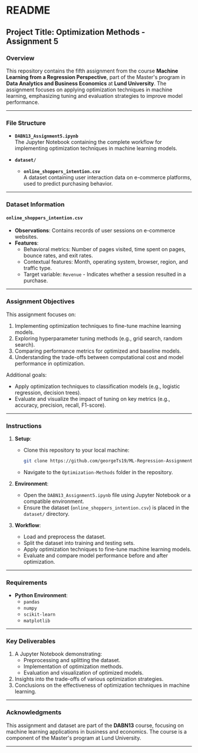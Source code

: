 # README

## Project Title: Optimization Methods - Assignment 5

### Overview
This repository contains the fifth assignment from the course **Machine Learning from a Regression Perspective**, part of the Master's program in **Data Analytics and Business Economics** at **Lund University**. The assignment focuses on applying optimization techniques in machine learning, emphasizing tuning and evaluation strategies to improve model performance.

---

### File Structure

- **`DABN13_Assignment5.ipynb`**  
  The Jupyter Notebook containing the complete workflow for implementing optimization techniques in machine learning models.

- **`dataset/`**
  - **`online_shoppers_intention.csv`**  
    A dataset containing user interaction data on e-commerce platforms, used to predict purchasing behavior.

---

### Dataset Information

#### `online_shoppers_intention.csv`
- **Observations**: Contains records of user sessions on e-commerce websites.
- **Features**:
  - Behavioral metrics: Number of pages visited, time spent on pages, bounce rates, and exit rates.
  - Contextual features: Month, operating system, browser, region, and traffic type.
  - Target variable: `Revenue` - Indicates whether a session resulted in a purchase.

---

### Assignment Objectives
This assignment focuses on:
1. Implementing optimization techniques to fine-tune machine learning models.
2. Exploring hyperparameter tuning methods (e.g., grid search, random search).
3. Comparing performance metrics for optimized and baseline models.
4. Understanding the trade-offs between computational cost and model performance in optimization.

Additional goals:
- Apply optimization techniques to classification models (e.g., logistic regression, decision trees).
- Evaluate and visualize the impact of tuning on key metrics (e.g., accuracy, precision, recall, F1-score).

---

### Instructions
1. **Setup**:
   - Clone this repository to your local machine:
     ```bash
     git clone https://github.com/georgeTs19/ML-Regression-Assignments.git
     ```
   - Navigate to the `Optimization-Methods` folder in the repository.

2. **Environment**:
   - Open the `DABN13_Assignment5.ipynb` file using Jupyter Notebook or a compatible environment.
   - Ensure the dataset (`online_shoppers_intention.csv`) is placed in the `dataset/` directory.

3. **Workflow**:
   - Load and preprocess the dataset.
   - Split the dataset into training and testing sets.
   - Apply optimization techniques to fine-tune machine learning models.
   - Evaluate and compare model performance before and after optimization.

---

### Requirements
- **Python Environment**:
  - `pandas`
  - `numpy`
  - `scikit-learn`
  - `matplotlib`

---

### Key Deliverables
1. A Jupyter Notebook demonstrating:
   - Preprocessing and splitting the dataset.
   - Implementation of optimization methods.
   - Evaluation and visualization of optimized models.
2. Insights into the trade-offs of various optimization strategies.
3. Conclusions on the effectiveness of optimization techniques in machine learning.

---

### Acknowledgments
This assignment and dataset are part of the **DABN13** course, focusing on machine learning applications in business and economics. The course is a component of the Master's program at Lund University.

---
